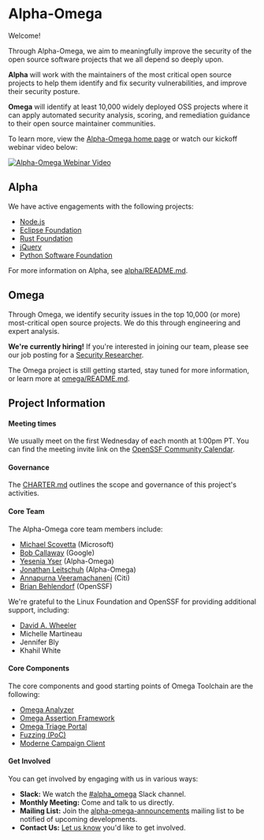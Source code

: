# Alpha-Omega

Welcome!

Through Alpha-Omega, we aim to meaningfully improve the security of the open source software
projects that we all depend so deeply upon.

**Alpha** will work with the maintainers of the most critical open source projects to help them
identify and fix security vulnerabilities, and improve their security posture.

**Omega** will identify at least 10,000 widely deployed OSS projects where it can apply automated
security analysis, scoring, and remediation guidance to their open source maintainer communities.

To learn more, view the [Alpha-Omega home page](https://openssf.org/community/alpha-omega/) or
watch our kickoff webinar video below:

[![Alpha-Omega Webinar Video](https://img.youtube.com/vi/dRrFDylU7kg/0.jpg)](https://www.youtube.com/watch?v=dRrFDylU7kg)

## Alpha

We have active engagements with the following projects:

* [Node.js](/alpha/engagements/2022/node.js)
* [Eclipse Foundation](/alpha/engagements/2022/eclipse)
* [Rust Foundation](/alpha/engagements/2022/rust)
* [jQuery](/alpha/engagements/2022/jquery)
* [Python Software Foundation](/alpha/engagements/2023/psf)

For more information on Alpha, see [alpha/README.md](alpha/README.md).

## Omega

Through Omega, we identify security issues in the top 10,000 (or more) most-critical open source
projects. We do this through engineering and expert analysis.

**We're currently hiring!** If you're interested in joining our team, please see our job posting
for a [Security Researcher](https://jobs.smartrecruiters.com/LinuxFoundation/743999827424684-security-researcher/analyst,-project-alpha-omega).

The Omega project is still getting started, stay tuned for more information, or learn more
at [omega/README.md](omega/README.md).

## Project Information

#### Meeting times

We usually meet on the first Wednesday of each month at 1:00pm PT. You can find the meeting
invite link on the [OpenSSF Community Calendar](https://calendar.google.com/calendar?cid=czYzdm9lZmhwNWk5cGZsdGI1cTY3bmdwZXNAZ3JvdXAuY2FsZW5kYXIuZ29vZ2xlLmNvbQ).

#### Governance

The [CHARTER.md](https://github.com/ossf/alpha-omega/blob/main/CHARTER.md) outlines the
scope and governance of this project's activities.

#### Core Team

The Alpha-Omega core team members include:

* [Michael Scovetta](https://linkedin.com/in/scovetta) (Microsoft)
* [Bob Callaway](https://www.linkedin.com/in/bobcallaway) (Google)
* [Yesenia Yser](https://www.linkedin.com/in/yser/) (Alpha-Omega)
* [Jonathan Leitschuh](https://www.linkedin.com/in/jonathan-leitschuh-94553661/) (Alpha-Omega)
* [Annapurna Veeramachaneni](https://www.linkedin.com/in/annapurna-veeramachaneni-2907a615b/) (Citi)
* [Brian Behlendorf](https://www.linkedin.com/in/brianbehlendorf) (OpenSSF)

We're grateful to the Linux Foundation and OpenSSF for providing additional support, including:
* [David A. Wheeler](https://www.linkedin.com/in/david-a-wheeler-27798688/)
* Michelle Martineau
* Jennifer Bly
* Khahil White

#### Core Components

The core components and good starting points of Omega Toolchain are the following:

* [Omega Analyzer](/omega/analyzer)
* [Omega Assertion Framework](/omega/oaf)
* [Omega Triage Portal](https://github.com/ossf/omega-triage-portal)
* [Fuzzing (PoC)](/omega/fuzzing)
* [Moderne Campaign Client](https://github.com/ossf/omega-moderne-client)


#### Get Involved

You can get involved by engaging with us in various ways:

* **Slack:** We watch the [#alpha_omega](https://openssf.slack.com/archives/C02LUUWQZNK) Slack channel.
* **Monthly Meeting:** Come and talk to us directly.
* **Mailing List:** Join the [alpha-omega-announcements](https://lists.openssf.org/g/alpha-omega-announcements) mailing list to be notified of upcoming developments.
* **Contact Us:** [Let us know](https://docs.google.com/forms/d/e/1FAIpQLSdIxDf1onzE66a5yrSedNkxWu_wr7xmZEsQl9lpHnSbzQBvJw/viewform) you'd like to get involved.

